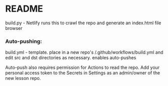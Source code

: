 # README
build.py - Netlify runs this to crawl the repo and generate an index.html file browser

### Auto-pushing:

build.yml - template. place in a new repo's /.github/workflows/build.yml and edit src and dst directories as necessary. enables auto-pushes

Auto-push also requires permission for Actions to read the repo. Add your personal access token to the Secrets in Settings as an admin/owner of the new lesson repo.
